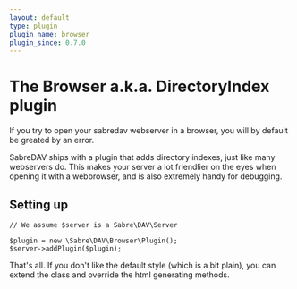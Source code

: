 ```yaml
---
layout: default
type: plugin
plugin_name: browser 
plugin_since: 0.7.0 
---
```


The Browser a.k.a. DirectoryIndex plugin
========================================

If you try to open your sabredav webserver in a browser, you will by default
be greated by an error.

SabreDAV ships with a plugin that adds directory indexes, just like many
webservers do. This makes your server a lot friendlier on the eyes when opening
it with a webbrowser, and is also extremely handy for debugging.

Setting up
----------

    // We assume $server is a Sabre\DAV\Server

    $plugin = new \Sabre\DAV\Browser\Plugin();
    $server->addPlugin($plugin);

That's all. If you don't like the default style (which is a bit plain), you
can extend the class and override the html generating methods.

